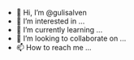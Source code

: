 - 👋 Hi, I’m @gulisalven
- 👀 I’m interested in ...
- 🌱 I’m currently learning ...
- 💞️ I’m looking to collaborate on ...
- 📫 How to reach me ...

<!---
gulisalven/gulisalven is a ✨ special ✨ repository because its `README.md` (this file) appears on your GitHub profile.
You can click the Preview link to take a look at your changes.
--->
